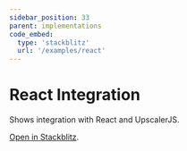 ```yaml
---
sidebar_position: 33
parent: implementations
code_embed:
  type: 'stackblitz'
  url: '/examples/react'
---
```


# React Integration

Shows integration with React and UpscalerJS.

<a href="https://stackblitz.com/github/thekevinscott/upscalerjs/tree/main/examples/react-demo?file=src/App.js&title=UpscalerJS: React Integration">Open in Stackblitz</a>.
